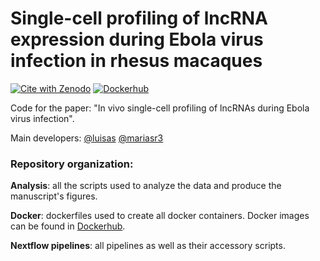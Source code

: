 # Single-cell profiling of lncRNA expression during Ebola virus infection in rhesus macaques
[![Cite with Zenodo](http://img.shields.io/badge/DOI-10.5281/zenodo.7629995-1073c8?labelColor=000000)](https://doi.org/10.1101/2022.01.12.476002)
[![Dockerhub](https://img.shields.io/badge/run%20with-docker-0db7ed?labelColor=000000&logo=docker)](https://hub.docker.com/u/luisas)

Code for the paper: "In vivo single-cell profiling of lncRNAs during Ebola virus infection".

Main developers: 
[@luisas](https://github.com/luisas)
[@mariasr3](https://github.com/mariasr3)

### Repository organization: 

**Analysis**: all the scripts used to analyze the data and produce the manuscript's figures. 

**Docker**: dockerfiles used to create all docker containers. Docker images can be found in [Dockerhub](https://hub.docker.com/u/luisas`).

**Nextflow pipelines**: all pipelines as well as their accessory scripts. 

